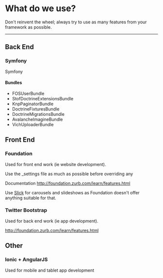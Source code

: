 # What do we use?

Don't reinvent the wheel; always try to use as many features from your framework as possible. 

---

## Back End

### Symfony 

Symfony 

#### Bundles 

- FOSUserBundle
- StofDoctrineExtensionsBundle
- KnpPaginatorBundle
- DoctrineFixturesBundle
- DoctrineMigrationsBundle
- AvalancheImagineBundle
- VichUploaderBundle

## Front End

### Foundation

Used for front end work (ie website development). 

Use the _settings file as much as possible before overriding any 

Documentation http://foundation.zurb.com/learn/features.html

Use [Slick](http://kenwheeler.github.io/slick/) for carousels and slideshows as Foundation doesn't offer anything suitable for that. 

### Twitter Bootstrap

Used for back end work (ie app development).

http://foundation.zurb.com/learn/features.html

## Other

### Ionic + AngularJS

Used for mobile and tablet app development